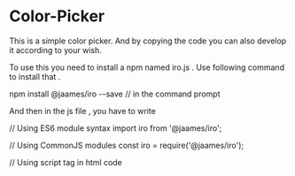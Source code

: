 # Color-Picker
This is a simple color picker. And by copying the code you can also develop it according to your wish. 

To use this you need to install a npm named iro.js . Use following command to install that .

npm install @jaames/iro --save  // in the command prompt

And then in the js file , you have to write 

// Using ES6 module syntax
import iro from '@jaames/iro';

// Using CommonJS modules
const iro = require('@jaames/iro');

// Using script tag in html code 
<script src="https://cdn.jsdelivr.net/npm/@jaames/iro@5"></script>



